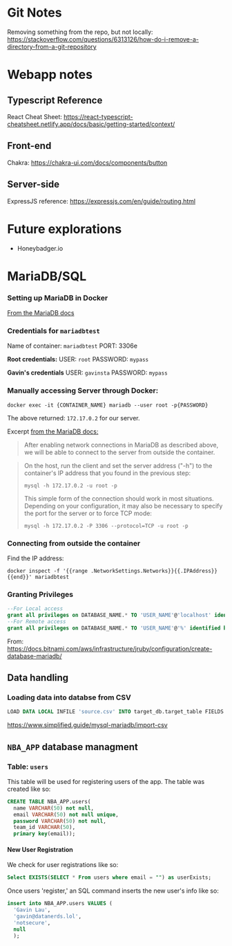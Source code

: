 # Git Notes
Removing something from the repo, but not locally:
https://stackoverflow.com/questions/6313126/how-do-i-remove-a-directory-from-a-git-repository

# Webapp notes

## Typescript Reference

React Cheat Sheet:
https://react-typescript-cheatsheet.netlify.app/docs/basic/getting-started/context/

## Front-end

Chakra:
https://chakra-ui.com/docs/components/button

## Server-side

ExpressJS reference:
https://expressjs.com/en/guide/routing.html

# Future explorations

- Honeybadger.io

# MariaDB/SQL

### Setting up MariaDB in Docker

[From the MariaDB docs](https://mariadb.com/kb/en/installing-and-using-mariadb-via-docker/)


### Credentials for `mariadbtest`
Name of container: `mariadbtest`
PORT: 3306e

**Root credentials:**
USER: `root`
PASSWORD: `mypass`

**Gavin's credentials**
USER: `gavinsta`
PASSWORD: `mypass`

### Manually accessing Server through Docker:
```console
docker exec -it {CONTAINER_NAME} mariadb --user root -p{PASSWORD}
```

The above returned: `172.17.0.2` for our server.

Excerpt [from the MariaDB docs:](https://mariadb.com/kb/en/installing-and-using-mariadb-via-docker/)
>After enabling network connections in MariaDB as described above, we will be able to connect to the server from outside the container.

>On the host, run the client and set the server address ("-h") to the container's IP address that you found in the previous step:
>```
>mysql -h 172.17.0.2 -u root -p
>```
>This simple form of the connection should work in most situations. Depending on your configuration, it may also be necessary to specify the port for the server or to force TCP mode:
>```
>mysql -h 172.17.0.2 -P 3306 --protocol=TCP -u root -p
>```
### Connecting from outside the container
Find the IP address:
```console
docker inspect -f '{{range .NetworkSettings.Networks}}{{.IPAddress}}{{end}}' mariadbtest
```



### Granting Privileges
```sql
--For Local access
grant all privileges on DATABASE_NAME.* TO 'USER_NAME'@'localhost' identified by 'PASSWORD';
--For Remote access
grant all privileges on DATABASE_NAME.* TO 'USER_NAME'@'%' identified by 'PASSWORD';


```
From: https://docs.bitnami.com/aws/infrastructure/jruby/configuration/create-database-mariadb/

## Data handling

### Loading data into databse from CSV

```sql
LOAD DATA LOCAL INFILE 'source.csv' INTO target_db.target_table FIELDS TERMINATED BY ',' ENCLOSED BY '"' LINES TERMINATED BY '\r\n';
```

https://www.simplified.guide/mysql-mariadb/import-csv

## `NBA_APP` database managment

### Table: `users`
This table will be used for registering users of the app. 
The table was created like so:
```sql
CREATE TABLE NBA_APP.users( 
  name VARCHAR(50) not null, 
  email VARCHAR(50) not null unique, 
  password VARCHAR(50) not null, 
  team_id VARCHAR(50),
  primary key(email));
```
#### New User Registration
We check for user registrations like so:

```sql
Select EXISTS(SELECT * From users where email = "") as userExists;
```
Once users 'register,' an SQL command inserts the new user's info like so:
```sql
insert into NBA_APP.users VALUES (
  'Gavin Lau',
  'gavin@datanerds.lol',
  'notsecure',
  null
  );

```